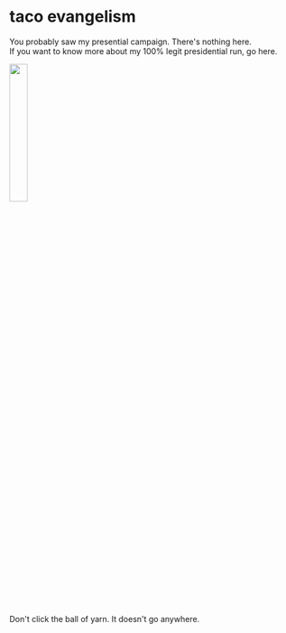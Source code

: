 # taco evangelism

You probably saw my presential campaign. There's nothing here.
<br>If you want to know more about my 100% legit presidential run, go here.
<p>
<img src="https://cdn1.iconfinder.com/data/icons/pet/500/yarn-512.png" width="25%"><br>
Don't click the ball of yarn. It doesn't go anywhere.
